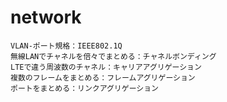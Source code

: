 
# network

````
VLAN-ポート規格：IEEE802.1Q
無線LANでチャネルを倍々でまとめる：チャネルボンディング
LTEで違う周波数のチャネル：キャリアアグリゲーション
複数のフレームをまとめる：フレームアグリゲーション
ポートをまとめる：リンクアグリゲーション
````

